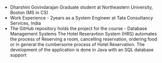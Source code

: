 - Dharshini Govindarajan Graduate student at Northeastern University, Boston (MS in CS) 
- Work Experience - 2years as a System Engineer at Tata Consultancy Services, India 
- The GitHub repository holds the project for the course - Database Management Systems 
The Hotel Reseravtion System (HRS) automates the process of Reserving a room, cancelling reservation, ordering food or in general the cumbersome process of Hotel Reservation. The development of the application is done in Java with an SQL database support
